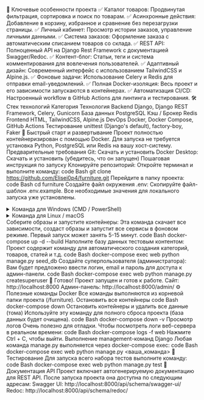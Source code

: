 🌟 Ключевые особенности проекта
✅ Каталог товаров: Продвинутая фильтрация, сортировка и поиск по товарам.
✅ Асинхронные действия: Добавление в корзину, избранное и сравнение без перезагрузки страницы.
✅ Личный кабинет: Просмотр истории заказов, управление личными данными.
✅ Система заказов: Оформление заказа с автоматическим списанием товаров со склада.
✅ REST API: Полноценный API на Django Rest Framework с документацией Swagger/Redoc.
✅ Контент-блог: Статьи, теги и система комментирования для вовлечения пользователей.
✅ Адаптивный дизайн: Современный интерфейс с использованием TailwindCSS и Alpine.js.
✅ Фоновые задачи: Использование Celery и Redis для отправки email-уведомлений.
✅ Полная Docker-изоляция: Весь проект и его зависимости запускаются в контейнерах.
✅ Автоматизация CI/CD: Настроенный workflow в GitHub Actions для линтинга и тестирования.
🛠️ Стек технологий
Категория	Технология
Backend	Django, Django REST Framework, Celery, Gunicorn
База данных	PostgreSQL
Кэш / Брокер	Redis
Frontend	HTML, TailwindCSS, Alpine.js
DevOps	Docker, Docker Compose, GitHub Actions
Тестирование	unittest (Django's default), factory-boy, Faker
🚀 Быстрый старт и развертывание
Проект полностью контейнеризирован с помощью Docker. Для запуска не требуется установка Python, PostgreSQL или Redis на вашу хост-систему.
Предварительные требования
Git: Скачать и установить
Docker Desktop: Скачать и установить (убедитесь, что он запущен)
Пошаговая инструкция по запуску
Клонируйте репозиторий:
Откройте терминал и выполните команду:
code
Bash
git clone https://github.com/Elisei0p4/furniture.git
Перейдите в папку проекта:
code
Bash
cd furniture
Создайте файл окружения .env:
Скопируйте файл-шаблон .env.example. Все необходимые значения для локального запуска уже установлены.
<details>
<summary>Команда для Windows (CMD / PowerShell)</summary>
code
Bash
copy .env.example .env
</details>
<details>
<summary>Команда для Linux / macOS</summary>
code
Bash
cp .env.example .env
</details>
Соберите образы и запустите контейнеры:
Эта команда скачает все зависимости, создаст образы и запустит все сервисы в фоновом режиме. Первый запуск может занять 5-15 минут.
code
Bash
docker-compose up -d --build
Наполните базу данных тестовым контентом:
Проект содержит команду для автоматического создания категорий, товаров, статей и т.д.
code
Bash
docker-compose exec web python manage.py seed_db
Создайте суперпользователя (администратора):
Вам будет предложено ввести логин, email и пароль для доступа к админ-панели.
code
Bash
docker-compose exec web python manage.py createsuperuser
🎉 Готово! Проект запущен и готов к работе.
Сайт: http://localhost:8000
Админ-панель: http://localhost:8000/admin/
⚙️ Полезные команды Docker
Все команды выполняются из корневой папки проекта (/furniture).
Остановить все контейнеры
code
Bash
docker-compose down
Остановить контейнеры и удалить все данные (тома)
Используйте эту команду для полного сброса проекта (база данных будет очищена).
code
Bash
docker-compose down -v
Просмотр логов
Очень полезно для отладки. Чтобы посмотреть логи веб-сервера в реальном времени:
code
Bash
docker-compose logs -f web
Нажмите Ctrl + C, чтобы выйти.
Выполнение management-команд Django
Любая команда manage.py выполняется через docker-compose exec:
code
Bash
docker-compose exec web python manage.py <ваша_команда>
🧪 Тестирование
Для запуска всего набора тестов выполните команду:
code
Bash
docker-compose exec web python manage.py test
📖 Документация API
Проект включает автогенерируемую документацию для REST API. После запуска проекта она доступна по следующим адресам:
Swagger UI: http://localhost:8000/api/schema/swagger-ui/
Redoc: http://localhost:8000/api/schema/redoc/
